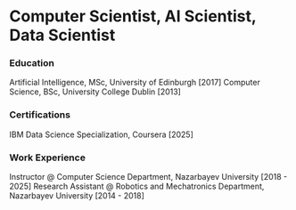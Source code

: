 # Computer Scientist, AI Scientist, Data Scientist

### Education
Artificial Intelligence, MSc, University of Edinburgh [2017]
Computer Science, BSc, University College Dublin [2013]

### Certifications
IBM Data Science Specialization, Coursera [2025]

### Work Experience
Instructor @ Computer Science Department, Nazarbayev University [2018 - 2025]
Research Assistant @ Robotics and Mechatronics Department, Nazarbayev University [2014 - 2018]

